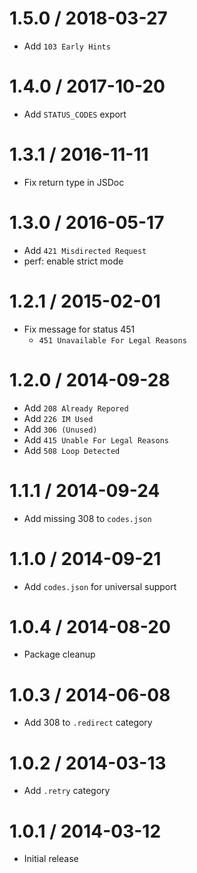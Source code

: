 1.5.0 / 2018-03-27
==================

-   Add `103 Early Hints`

1.4.0 / 2017-10-20
==================

-   Add `STATUS_CODES` export

1.3.1 / 2016-11-11
==================

-   Fix return type in JSDoc

1.3.0 / 2016-05-17
==================

-   Add `421 Misdirected Request`
-   perf: enable strict mode

1.2.1 / 2015-02-01
==================

-   Fix message for status 451
    -   `451 Unavailable For Legal Reasons`

1.2.0 / 2014-09-28
==================

-   Add `208 Already Repored`
-   Add `226 IM Used`
-   Add `306 (Unused)`
-   Add `415 Unable For Legal Reasons`
-   Add `508 Loop Detected`

1.1.1 / 2014-09-24
==================

-   Add missing 308 to `codes.json`

1.1.0 / 2014-09-21
==================

-   Add `codes.json` for universal support

1.0.4 / 2014-08-20
==================

-   Package cleanup

1.0.3 / 2014-06-08
==================

-   Add 308 to `.redirect` category

1.0.2 / 2014-03-13
==================

-   Add `.retry` category

1.0.1 / 2014-03-12
==================

-   Initial release
